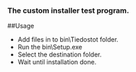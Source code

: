 ### The custom installer test program.

##Usage
- Add files in to bin\Tiedostot folder. 
- Run the bin\Setup.exe
- Select the destination folder.
- Wait until installation done.

